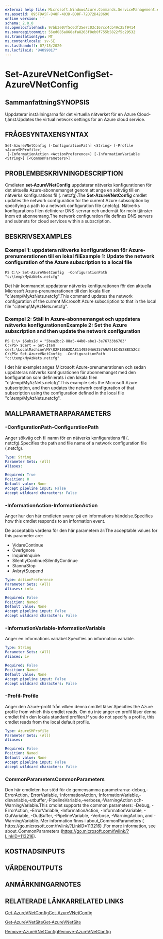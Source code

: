 ```yaml
---
external help file: Microsoft.WindowsAzure.Commands.ServiceManagement.dll-Help.xml
ms.assetid: 895F9A5F-D48F-403D-BD8F-72D72D420690
online version: ''
schema: 2.0.0
ms.openlocfilehash: 97bb3e07f5c6df25e7c03c167cc4cb49c25f9414
ms.sourcegitcommit: 56ed085a868afa8263f8eb0f755b5822f5c29532
ms.translationtype: MT
ms.contentlocale: sv-SE
ms.lasthandoff: 07/18/2020
ms.locfileid: "94099017"
---
```

# <span data-ttu-id="31779-101">Set-AzureVNetConfig</span><span class="sxs-lookup"><span data-stu-id="31779-101">Set-AzureVNetConfig</span></span>

## <span data-ttu-id="31779-102">Sammanfattning</span><span class="sxs-lookup"><span data-stu-id="31779-102">SYNOPSIS</span></span>
<span data-ttu-id="31779-103">Uppdaterar inställningarna för det virtuella nätverket för en Azure Cloud-tjänst.</span><span class="sxs-lookup"><span data-stu-id="31779-103">Updates the virtual network settings for an Azure cloud service.</span></span>

## <span data-ttu-id="31779-104">FRÅGESYNTAXEN</span><span class="sxs-lookup"><span data-stu-id="31779-104">SYNTAX</span></span>

```
Set-AzureVNetConfig [-ConfigurationPath] <String> [-Profile <AzureSMProfile>]
 [-InformationAction <ActionPreference>] [-InformationVariable <String>] [<CommonParameters>]
```

## <span data-ttu-id="31779-105">PROBLEMBESKRIVNING</span><span class="sxs-lookup"><span data-stu-id="31779-105">DESCRIPTION</span></span>
<span data-ttu-id="31779-106">Cmdleten **set-AzureVNetConfig** uppdaterar nätverks konfigurationen för det aktuella Azure-abonnemanget genom att ange en sökväg till en nätverks konfigurations fil (. netcfg).</span><span class="sxs-lookup"><span data-stu-id="31779-106">The **Set-AzureVNetConfig** cmdlet updates the network configuration for the current Azure subscription by specifying a path to a network configuration file (.netcfg).</span></span>
<span data-ttu-id="31779-107">Nätverks konfigurations filen definierar DNS-servrar och undernät för moln tjänster inom ett abonnemang.</span><span class="sxs-lookup"><span data-stu-id="31779-107">The network configuration file defines DNS servers and subnets for cloud services within a subscription.</span></span>

## <span data-ttu-id="31779-108">BESKRIVS</span><span class="sxs-lookup"><span data-stu-id="31779-108">EXAMPLES</span></span>

### <span data-ttu-id="31779-109">Exempel 1: uppdatera nätverks konfigurationen för Azure-prenumerationen till en lokal fil</span><span class="sxs-lookup"><span data-stu-id="31779-109">Example 1: Update the network configuration of the Azure subscription to a local file</span></span>
```
PS C:\> Set-AzureVNetConfig  -ConfigurationPath "c:\temp\MyAzNets.netcfg"
```

<span data-ttu-id="31779-110">Det här kommandot uppdaterar nätverks konfigurationen för den aktuella Microsoft Azure-prenumerationen till den lokala filen "c:\temp\MyAzNets.netcfg".</span><span class="sxs-lookup"><span data-stu-id="31779-110">This command updates the network configuration of the current Microsoft Azure subscription to that in the local file "c:\temp\MyAzNets.netcfg".</span></span>

### <span data-ttu-id="31779-111">Exempel 2: Ställ in Azure-abonnemanget och uppdatera nätverks konfigurationen</span><span class="sxs-lookup"><span data-stu-id="31779-111">Example 2: Set the Azure subscription and then update the network configuration</span></span>
```
PS C:\> $SubsId = "5bea2bc2-88a5-44b8-abe1-3e76733b6783"
C:\PS> $Cert = Get-Item cert:\LocalMachine\MY\82F105B2DA81149204A6257A9A91EC452B8C52C3
C:\PS> Set-AzureVNetConfig  -ConfigurationPath "c:\temp\MyAzNets.netcfg"
```

<span data-ttu-id="31779-112">I det här exemplet anges Microsoft Azure-prenumerationen och sedan uppdateras nätverks konfigurationen för abonnemanget med den konfiguration som definierats i den lokala filen "c:\temp\MyAzNets.netcfg".</span><span class="sxs-lookup"><span data-stu-id="31779-112">This example sets the Microsoft Azure subscription, and then updates the network configuration of that subscription using the configuration defined in the local file "c:\temp\MyAzNets.netcfg".</span></span>

## <span data-ttu-id="31779-113">MALLPARAMETRAR</span><span class="sxs-lookup"><span data-stu-id="31779-113">PARAMETERS</span></span>

### <span data-ttu-id="31779-114">-ConfigurationPath</span><span class="sxs-lookup"><span data-stu-id="31779-114">-ConfigurationPath</span></span>
<span data-ttu-id="31779-115">Anger sökväg och fil namn för en nätverks konfigurations fil (. netcfg).</span><span class="sxs-lookup"><span data-stu-id="31779-115">Specifies the path and file name of a network configuration file (.netcfg).</span></span>

```yaml
Type: String
Parameter Sets: (All)
Aliases: 

Required: True
Position: 0
Default value: None
Accept pipeline input: False
Accept wildcard characters: False
```

### <span data-ttu-id="31779-116">-InformationAction</span><span class="sxs-lookup"><span data-stu-id="31779-116">-InformationAction</span></span>
<span data-ttu-id="31779-117">Anger hur den här cmdleten svarar på en informations händelse.</span><span class="sxs-lookup"><span data-stu-id="31779-117">Specifies how this cmdlet responds to an information event.</span></span>

<span data-ttu-id="31779-118">De acceptabla värdena för den här parametern är:</span><span class="sxs-lookup"><span data-stu-id="31779-118">The acceptable values for this parameter are:</span></span>

- <span data-ttu-id="31779-119">Vidare</span><span class="sxs-lookup"><span data-stu-id="31779-119">Continue</span></span>
- <span data-ttu-id="31779-120">Över</span><span class="sxs-lookup"><span data-stu-id="31779-120">Ignore</span></span>
- <span data-ttu-id="31779-121">Inquire</span><span class="sxs-lookup"><span data-stu-id="31779-121">Inquire</span></span>
- <span data-ttu-id="31779-122">SilentlyContinue</span><span class="sxs-lookup"><span data-stu-id="31779-122">SilentlyContinue</span></span>
- <span data-ttu-id="31779-123">Stanna</span><span class="sxs-lookup"><span data-stu-id="31779-123">Stop</span></span>
- <span data-ttu-id="31779-124">Avbryt</span><span class="sxs-lookup"><span data-stu-id="31779-124">Suspend</span></span>

```yaml
Type: ActionPreference
Parameter Sets: (All)
Aliases: infa

Required: False
Position: Named
Default value: None
Accept pipeline input: False
Accept wildcard characters: False
```

### <span data-ttu-id="31779-125">-InformationVariable</span><span class="sxs-lookup"><span data-stu-id="31779-125">-InformationVariable</span></span>
<span data-ttu-id="31779-126">Anger en informations variabel.</span><span class="sxs-lookup"><span data-stu-id="31779-126">Specifies an information variable.</span></span>

```yaml
Type: String
Parameter Sets: (All)
Aliases: iv

Required: False
Position: Named
Default value: None
Accept pipeline input: False
Accept wildcard characters: False
```

### <span data-ttu-id="31779-127">-Profil</span><span class="sxs-lookup"><span data-stu-id="31779-127">-Profile</span></span>
<span data-ttu-id="31779-128">Anger den Azure-profil från vilken denna cmdlet läser.</span><span class="sxs-lookup"><span data-stu-id="31779-128">Specifies the Azure profile from which this cmdlet reads.</span></span>
<span data-ttu-id="31779-129">Om du inte anger en profil läser denna cmdlet från den lokala standard profilen.</span><span class="sxs-lookup"><span data-stu-id="31779-129">If you do not specify a profile, this cmdlet reads from the local default profile.</span></span>

```yaml
Type: AzureSMProfile
Parameter Sets: (All)
Aliases: 

Required: False
Position: Named
Default value: None
Accept pipeline input: False
Accept wildcard characters: False
```

### <span data-ttu-id="31779-130">CommonParameters</span><span class="sxs-lookup"><span data-stu-id="31779-130">CommonParameters</span></span>
<span data-ttu-id="31779-131">Den här cmdleten har stöd för de gemensamma parametrarna:-debug,-ErrorAction,-ErrorVariable,-InformationAction,-InformationVariable,-disvariable,-utbuffer,-PipelineVariable,-verbose,-WarningAction och-WarningVariable.</span><span class="sxs-lookup"><span data-stu-id="31779-131">This cmdlet supports the common parameters: -Debug, -ErrorAction, -ErrorVariable, -InformationAction, -InformationVariable, -OutVariable, -OutBuffer, -PipelineVariable, -Verbose, -WarningAction, and -WarningVariable.</span></span> <span data-ttu-id="31779-132">Mer information finns i about_CommonParameters ( https://go.microsoft.com/fwlink/?LinkID=113216) .</span><span class="sxs-lookup"><span data-stu-id="31779-132">For more information, see about_CommonParameters (https://go.microsoft.com/fwlink/?LinkID=113216).</span></span>

## <span data-ttu-id="31779-133">KOSTNADS</span><span class="sxs-lookup"><span data-stu-id="31779-133">INPUTS</span></span>

## <span data-ttu-id="31779-134">VÄRDEN</span><span class="sxs-lookup"><span data-stu-id="31779-134">OUTPUTS</span></span>

## <span data-ttu-id="31779-135">ANMÄRKNINGAR</span><span class="sxs-lookup"><span data-stu-id="31779-135">NOTES</span></span>

## <span data-ttu-id="31779-136">RELATERADE LÄNKAR</span><span class="sxs-lookup"><span data-stu-id="31779-136">RELATED LINKS</span></span>

[<span data-ttu-id="31779-137">Get-AzureVNetConfig</span><span class="sxs-lookup"><span data-stu-id="31779-137">Get-AzureVNetConfig</span></span>](./Get-AzureVNetConfig.md)

[<span data-ttu-id="31779-138">Get-AzureVNetSite</span><span class="sxs-lookup"><span data-stu-id="31779-138">Get-AzureVNetSite</span></span>](./Get-AzureVNetSite.md)

[<span data-ttu-id="31779-139">Remove-AzureVNetConfig</span><span class="sxs-lookup"><span data-stu-id="31779-139">Remove-AzureVNetConfig</span></span>](./Remove-AzureVNetConfig.md)


